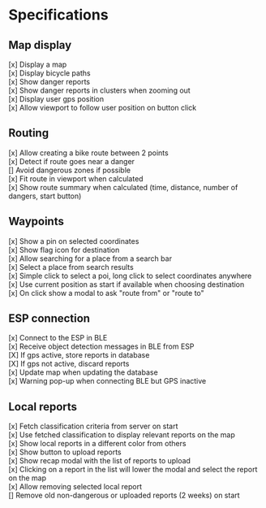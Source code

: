 # Specifications

## Map display

[x] Display a map  
[x] Display bicycle paths  
[x] Show danger reports  
[x] Show danger reports in clusters when zooming out  
[x] Display user gps position  
[x] Allow viewport to follow user position on button click

## Routing

[x] Allow creating a bike route between 2 points  
[x] Detect if route goes near a danger  
[] Avoid dangerous zones if possible  
[x] Fit route in viewport when calculated  
[x] Show route summary when calculated (time, distance, number of dangers, start button)

## Waypoints

[x] Show a pin on selected coordinates  
[x] Show flag icon for destination  
[x] Allow searching for a place from a search bar  
[x] Select a place from search results  
[x] Simple click to select a poi, long click to select coordinates anywhere  
[x] Use current position as start if available when choosing destination  
[x] On click show a modal to ask "route from" or "route to"

## ESP connection

[x] Connect to the ESP in BLE  
[x] Receive object detection messages in BLE from ESP  
[X] If gps active, store reports in database  
[X] If gps not active, discard reports  
[x] Update map when updating the database  
[x] Warning pop-up when connecting BLE but GPS inactive

## Local reports

[x] Fetch classification criteria from server on start  
[x] Use fetched classification to display relevant reports on the map  
[x] Show local reports in a different color from others  
[x] Show button to upload reports  
[x] Show recap modal with the list of reports to upload  
[x] Clicking on a report in the list will lower the modal and select the report on the map  
[x] Allow removing selected local report  
[] Remove old non-dangerous or uploaded reports (2 weeks) on start


